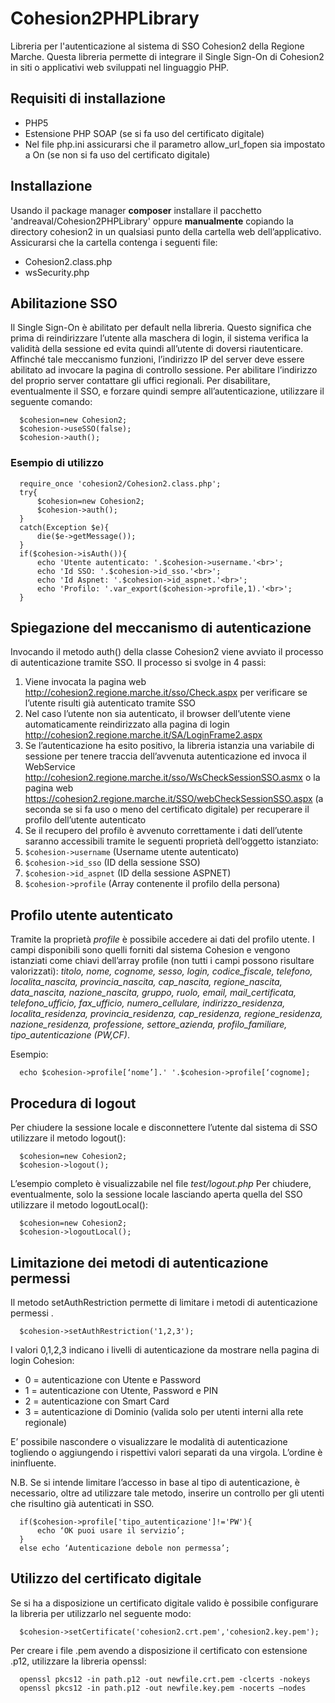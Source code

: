 # Cohesion2PHPLibrary
Libreria per l'autenticazione al sistema di SSO Cohesion2 della Regione Marche. 
Questa libreria  permette di integrare il  Single Sign-On di Cohesion2 in siti o applicativi web sviluppati nel linguaggio PHP. 

## Requisiti di installazione
* PHP5
* Estensione PHP SOAP (se si fa uso del certificato digitale)
* Nel file php.ini  assicurarsi che il parametro allow_url_fopen sia impostato a On (se non si fa uso del certificato digitale)

## Installazione
Usando il package manager **composer** installare il pacchetto 'andreaval/Cohesion2PHPLibrary'
oppure
**manualmente** copiando la directory cohesion2 in un qualsiasi punto della cartella web dell’applicativo. Assicurarsi che la cartella contenga i seguenti file:
-	Cohesion2.class.php
-	wsSecurity.php

## Abilitazione SSO
Il Single Sign-On è abilitato per default nella libreria. Questo significa che prima di reindirizzare l’utente alla maschera di login, il sistema verifica la validità della sessione ed evita quindi all’utente di doversi riautenticare.
Affinché tale meccanismo funzioni, l’indirizzo IP del server deve essere abilitato ad invocare la pagina di controllo sessione. Per abilitare l’indirizzo del proprio server contattare gli uffici regionali.
Per disabilitare, eventualmente il SSO, e forzare quindi sempre all’autenticazione, utilizzare il seguente comando:

      $cohesion=new Cohesion2;
      $cohesion->useSSO(false);
      $cohesion->auth();

### Esempio di utilizzo
      require_once 'cohesion2/Cohesion2.class.php';
      try{
          $cohesion=new Cohesion2;
          $cohesion->auth();
      }
      catch(Exception $e){
          die($e->getMessage());
      }
      if($cohesion->isAuth()){
          echo 'Utente autenticato: '.$cohesion->username.'<br>';
          echo 'Id SSO: '.$cohesion->id_sso.'<br>';
          echo 'Id Aspnet: '.$cohesion->id_aspnet.'<br>';
          echo 'Profilo: '.var_export($cohesion->profile,1).'<br>';
      } 

## Spiegazione del meccanismo di autenticazione
Invocando il metodo auth() della classe Cohesion2 viene avviato il processo di autenticazione tramite SSO. Il processo si svolge in 4 passi:

1. Viene invocata la pagina web http://cohesion2.regione.marche.it/sso/Check.aspx per verificare se l’utente risulti già autenticato tramite SSO
2. Nel caso l’utente non sia autenticato, il browser dell’utente viene automaticamente reindirizzato alla pagina di login http://cohesion2.regione.marche.it/SA/LoginFrame2.aspx 
3. Se l’autenticazione ha esito positivo, la libreria istanzia una variabile di sessione  per tenere traccia dell’avvenuta autenticazione ed invoca il WebService http://cohesion2.regione.marche.it/sso/WsCheckSessionSSO.asmx o la pagina web https://cohesion2.regione.marche.it/SSO/webCheckSessionSSO.aspx (a seconda se si fa uso o meno del certificato digitale) per recuperare il profilo dell’utente autenticato
4. Se il recupero del profilo è avvenuto correttamente i dati dell’utente saranno accessibili tramite le seguenti proprietà dell’oggetto istanziato:
  1.	`$cohesion->username` (Username utente autenticato)
  2.	`$cohesion->id_sso` (ID della sessione SSO)
  3.	`$cohesion->id_aspnet` (ID della sessione ASPNET)
  4.	`$cohesion->profile` (Array contenente il profilo della persona)
  
## Profilo utente autenticato
Tramite la proprietà  *profile*  è possibile accedere ai dati del profilo utente. I campi disponibili sono quelli forniti dal 
sistema Cohesion e vengono istanziati come chiavi dell’array profile (non tutti i campi possono risultare valorizzati): 
*titolo, nome, cognome, sesso, login, codice_fiscale, telefono, localita_nascita, provincia_nascita, cap_nascita, regione_nascita,
data_nascita, nazione_nascita, gruppo, ruolo, email, mail_certificata, telefono_ufficio, fax_ufficio, numero_cellulare, 
indirizzo_residenza, localita_residenza, provincia_residenza, cap_residenza, regione_residenza, nazione_residenza, professione, 
settore_azienda, profilo_familiare, tipo_autenticazione (PW,CF)*.

Esempio:

      echo $cohesion->profile[‘nome’].' '.$cohesion->profile[‘cognome];
      
## Procedura di logout
Per chiudere la sessione locale e disconnettere l’utente dal sistema di SSO utilizzare il metodo logout():

      $cohesion=new Cohesion2;
      $cohesion->logout();

L’esempio completo è visualizzabile nel file *test/logout.php*
Per chiudere, eventualmente, solo la sessione locale lasciando aperta quella del SSO utilizzare il metodo logoutLocal():

      $cohesion=new Cohesion2;
      $cohesion->logoutLocal();

## Limitazione dei metodi di autenticazione permessi
Il metodo setAuthRestriction  permette di limitare i metodi di autenticazione permessi .

      $cohesion->setAuthRestriction('1,2,3');

I valori 0,1,2,3 indicano i livelli di autenticazione da mostrare nella pagina di login Cohesion:

-	0 = autenticazione con Utente e Password
-	1 = autenticazione con Utente, Password e PIN
-	2 = autenticazione con Smart Card
-	3 = autenticazione di Dominio (valida solo per utenti interni alla rete regionale)

E’ possibile nascondere o visualizzare le modalità di autenticazione togliendo o aggiungendo i rispettivi valori separati da una virgola. L’ordine è ininfluente.

N.B. Se si intende limitare l’accesso in base al tipo di autenticazione, è necessario, oltre ad utilizzare tale metodo, inserire un controllo per gli utenti che risultino già autenticati in SSO.

      if($cohesion->profile['tipo_autenticazione']!='PW'){
          echo ‘OK puoi usare il servizio’;
      }
      else echo ‘Autenticazione debole non permessa’;

## Utilizzo del certificato digitale
Se si ha a disposizione un certificato digitale valido è possibile configurare la libreria per utilizzarlo nel seguente modo:

      $cohesion->setCertificate('cohesion2.crt.pem','cohesion2.key.pem');

Per creare i file .pem avendo a disposizione il certificato con estensione .p12, utilizzare la libreria openssl:

      openssl pkcs12 -in path.p12 -out newfile.crt.pem -clcerts -nokeys
      openssl pkcs12 -in path.p12 -out newfile.key.pem -nocerts –nodes


